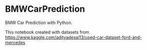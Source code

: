# BMWCarPrediction
BMW Car Prediction with Python.

This notebook created with datasets from https://www.kaggle.com/adityadesai13/used-car-dataset-ford-and-mercedes
